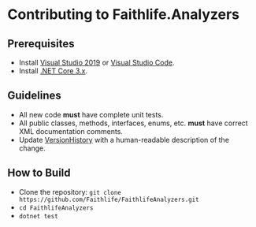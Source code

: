 # Contributing to Faithlife.Analyzers

## Prerequisites

* Install [Visual Studio 2019](https://visualstudio.microsoft.com/downloads/) or [Visual Studio Code](https://code.visualstudio.com/).
* Install [.NET Core 3.x](https://dotnet.microsoft.com/download).

## Guidelines

* All new code **must** have complete unit tests.
* All public classes, methods, interfaces, enums, etc. **must** have correct XML documentation comments.
* Update [VersionHistory](VersionHistory.md) with a human-readable description of the change.

## How to Build

* Clone the repository: `git clone https://github.com/Faithlife/FaithlifeAnalyzers.git`
* `cd FaithlifeAnalyzers`
* `dotnet test`

